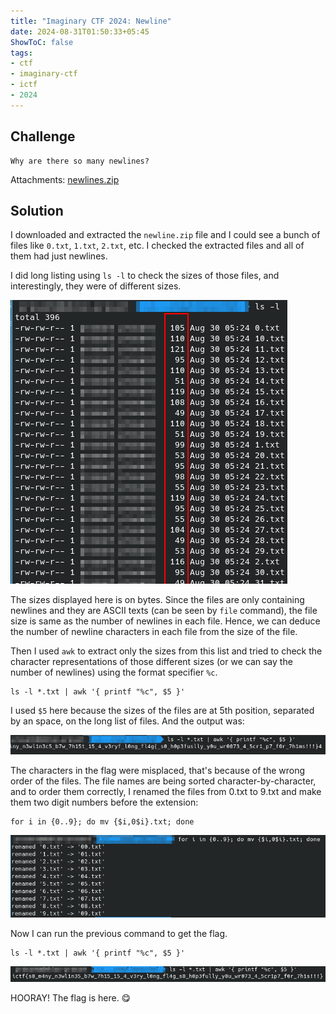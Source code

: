 ```yaml
---
title: "Imaginary CTF 2024: Newline"
date: 2024-08-31T01:50:33+05:45
ShowToC: false
tags:
- ctf
- imaginary-ctf
- ictf
- 2024
---
```


## Challenge
```
Why are there so many newlines?
```
Attachments:
[newlines.zip](newlines.zip)


## Solution
I downloaded and extracted the `newline.zip` file and I could see a bunch of files like `0.txt`, `1.txt`, `2.txt`, etc. I checked the extracted files and all of them had just newlines. 

I did long listing using `ls -l` to check the sizes of those files, and interestingly, they were of different sizes.

![output of ls -l](newline-01.png)

The sizes displayed here is on bytes. Since the files are only containing newlines and they are ASCII texts (can be seen by `file` command), the file size is same as the number of newlines in each file. Hence, we can deduce the number of newline characters in each file from the size of the file.

Then I used `awk` to extract only the sizes from this list and tried to check the character representations of those different sizes (or we can say the number of newlines) using the format specifier `%c`.

```
ls -l *.txt | awk '{ printf "%c", $5 }'
```

I used `$5` here because the sizes of the files are at 5th position, separated by an space, on the long list of files. And the output was:

![wrong flag](newline-02.png)

The characters in the flag were misplaced, that's because of the wrong order of the files. The file names are being sorted character-by-character, and to order them correctly, I renamed the files from 0.txt to 9.txt and make them two digit numbers before the extension:
```
for i in {0..9}; do mv {$i,0$i}.txt; done
```
![rename files](newline-03.png)

Now I can run the previous command to get the flag.
```
ls -l *.txt | awk '{ printf "%c", $5 }'
```
![get the flag](newline-04.png)

HOORAY! The flag is here. 😋